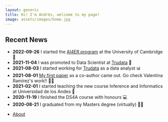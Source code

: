 ```yaml
---
layout: generic
title: Hi! I'm Andrés, welcome to my page! 
image: assets/images/home.jpg
---
```



<h2>Recent News</h2>

<ul>
	<li>
		<b>2022-09-26</b> I started the <a href="ai4er-cdt.esc.cam.ac.uk/">AI4ER program</a> at the University of Cambridge</a> &#127919;
	</li>
	<li>
		<b>2021-11-04</b> I was promoted to Data Scientist at <a href="https://trudata.com.co/">Trudata</a> &#x1F680;
	</li>
	<li>
		<b>2021-08-03</b> I started working for <a href="https://trudata.com.co/">Trudata</a> as a data analyst &#x1f4ca;
	</li>
	<li>
		<b>2021-08-01</b> <a href="https://www.sciencedirect.com/science/article/abs/pii/S0377839821000414">My first paper</a> as a co-author came out. Go check Valentina Ramírez's work!! 👨‍🔬
	</li>
	<li>
		<b>2021-02-01</b> I started teaching the new course Inference and Informatics at Universidad de los Andes &#x1f4d6;
	</li>
	<li>
		<b>2020-11-19</b> I finished the DS4A course with honours 💻
	</li>
	<li>
		<b>2020-08-21</b> I graduated from my Masters degree (virtually) 👨‍🎓
	</li>
</ul>

<ul class="actions">
	<li><a href="/about" class="button big">About</a></li>
</ul>

<!-- Section -->
<!-- <section>
	<header class="major">
		<h2>Erat lacinia</h2>
	</header>
	<div class="features">
		<article>
			<span class="icon fa-diamond"></span>
			<div class="content">
				<h3>Portitor ullamcorper</h3>
				<p>Aenean ornare velit lacus, ac varius enim lorem ullamcorper dolore. Proin aliquam facilisis ante interdum. Sed nulla amet lorem feugiat tempus aliquam.</p>
			</div>
		</article>
		<article>
			<span class="icon fa-paper-plane"></span>
			<div class="content">
				<h3>Sapien veroeros</h3>
				<p>Aenean ornare velit lacus, ac varius enim lorem ullamcorper dolore. Proin aliquam facilisis ante interdum. Sed nulla amet lorem feugiat tempus aliquam.</p>
			</div>
		</article>
		<article>
			<span class="icon fa-rocket"></span>
			<div class="content">
				<h3>Quam lorem ipsum</h3>
				<p>Aenean ornare velit lacus, ac varius enim lorem ullamcorper dolore. Proin aliquam facilisis ante interdum. Sed nulla amet lorem feugiat tempus aliquam.</p>
			</div>
		</article>
		<article>
			<span class="icon fa-signal"></span>
			<div class="content">
				<h3>Sed magna finibus</h3>
				<p>Aenean ornare velit lacus, ac varius enim lorem ullamcorper dolore. Proin aliquam facilisis ante interdum. Sed nulla amet lorem feugiat tempus aliquam.</p>
			</div>
		</article>
	</div>
</section> -->

<!-- Section -->
<!-- <section>
	<header class="major">
		<h2>Ipsum sed dolor</h2>
	</header>
	<div class="posts">
		<article>
			<a href="#" class="image"><img src="assets/images/pic01.jpg" alt="" /></a>
			<h3>Interdum aenean</h3>
			<p>Aenean ornare velit lacus, ac varius enim lorem ullamcorper dolore. Proin aliquam facilisis ante interdum. Sed nulla amet lorem feugiat tempus aliquam.</p>
			<ul class="actions">
				<li><a href="#" class="button">More</a></li>
			</ul>
		</article>
		<article>
			<a href="#" class="image"><img src="assets/images/pic02.jpg" alt="" /></a>
			<h3>Nulla amet dolore</h3>
			<p>Aenean ornare velit lacus, ac varius enim lorem ullamcorper dolore. Proin aliquam facilisis ante interdum. Sed nulla amet lorem feugiat tempus aliquam.</p>
			<ul class="actions">
				<li><a href="#" class="button">More</a></li>
			</ul>
		</article>
		<article>
			<a href="#" class="image"><img src="assets/images/pic03.jpg" alt="" /></a>
			<h3>Tempus ullamcorper</h3>
			<p>Aenean ornare velit lacus, ac varius enim lorem ullamcorper dolore. Proin aliquam facilisis ante interdum. Sed nulla amet lorem feugiat tempus aliquam.</p>
			<ul class="actions">
				<li><a href="#" class="button">More</a></li>
			</ul>
		</article>
		<article>
			<a href="#" class="image"><img src="assets/images/pic04.jpg" alt="" /></a>
			<h3>Sed etiam facilis</h3>
			<p>Aenean ornare velit lacus, ac varius enim lorem ullamcorper dolore. Proin aliquam facilisis ante interdum. Sed nulla amet lorem feugiat tempus aliquam.</p>
			<ul class="actions">
				<li><a href="#" class="button">More</a></li>
			</ul>
		</article>
		<article>
			<a href="#" class="image"><img src="assets/images/pic05.jpg" alt="" /></a>
			<h3>Feugiat lorem aenean</h3>
			<p>Aenean ornare velit lacus, ac varius enim lorem ullamcorper dolore. Proin aliquam facilisis ante interdum. Sed nulla amet lorem feugiat tempus aliquam.</p>
			<ul class="actions">
				<li><a href="#" class="button">More</a></li>
			</ul>
		</article>
		<article>
			<a href="#" class="image"><img src="assets/images/pic06.jpg" alt="" /></a>
			<h3>Amet varius aliquam</h3>
			<p>Aenean ornare velit lacus, ac varius enim lorem ullamcorper dolore. Proin aliquam facilisis ante interdum. Sed nulla amet lorem feugiat tempus aliquam.</p>
			<ul class="actions">
				<li><a href="#" class="button">More</a></li>
			</ul>
		</article>
	</div>
</section> -->
